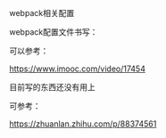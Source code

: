 webpack相关配置

webpack配置文件书写：

可以参考：

https://www.imooc.com/video/17454

目前写的东西还没有用上

可参考：

https://zhuanlan.zhihu.com/p/88374561

